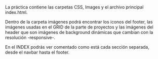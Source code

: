 La práctica contiene las carpetas CSS, Images y el archivo principal index.html.

Dentro de la carpeta imágenes podrá encontrar los iconos del footer, las imágenes usadas en el GRID de la parte de proyectos 
y las imágenes del header que son imágenes de background dinámicas
que cambian con la resolución -responsive-.

En el INDEX podrás ver comentado como está cada sección
separada, desde el navbar hasta el footer.
